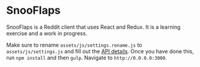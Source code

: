 # SnooFlaps

SnooFlaps is a Reddit client that uses React and Redux. It is a learning exercise and a work in progress.

Make sure to rename `assets/js/settings.rename.js` to `assets/js/settings.js` and fill out the [API details](https://github.com/not-an-aardvark/reddit-oauth-helper). Once you have done this, run `npm install` and then `gulp`. Navigate to `http://0.0.0.0:3000`.
